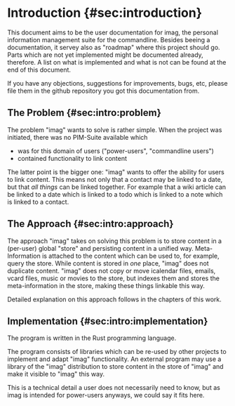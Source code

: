 # Introduction {#sec:introduction}

This document aims to be the user documentation for imag, the personal
information management suite for the commandline. Besides beeing a documentation,
it servey also as "roadmap" where this project should go. Parts which are not
yet implemented might be documented already, therefore. A list on what is 
implemented and what is not can be found at the end of this document.

If you have any objections, suggestions for improvements, bugs, etc, please file
them in the github repository you got this documentation from.

## The Problem {#sec:intro:problem}

The problem "imag" wants to solve is rather simple. When the project was
initiated, there was no PIM-Suite available which

* was for this domain of users ("power-users", "commandline users")
* contained functionality to link content

The latter point is the bigger one: "imag" wants to offer the ability for users
to link content. This means not only that a contact may be linked to a
date, but that _all things_ can be linked together. For example that a wiki
article can be linked to a date which is linked to a todo which is linked to a
note which is linked to a contact.

## The Approach {#sec:intro:approach}

The approach "imag" takes on solving this problem is to store content in a
(per-user) global "store" and persisting content in a unified way.
Meta-Information is attached to the content which can be used to, for
example, query the store.
While content is stored in _one_ place, "imag" does not duplicate content.
"imag" does not copy or move icalendar files, emails, vcard files, music or
movies to the store, but indexes them and stores the meta-information in the
store, making these things linkable this way.

Detailed explanation on this approach follows in the chapters of this work.

## Implementation {#sec:intro:implementation}

The program is written in the Rust programming language.

The program consists of libraries which can be re-used by other projects
to implement and adapt "imag" functionality. An external program may use a
library of the "imag" distribution to store content in the store of "imag" and
make it visible to "imag" this way.

This is a technical detail a user does not necessarily need to know, but as imag
is intended for power-users anyways, we could say it fits here.

